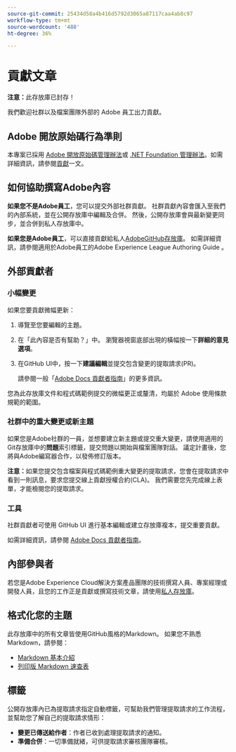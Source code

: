 ```yaml
---
source-git-commit: 25434d58a4b416d5792d3065a87117caa4ab8c97
workflow-type: tm+mt
source-wordcount: '488'
ht-degree: 36%

---
```

# 貢獻文章

**注意：**&#x200B;此存放庫已封存！

我們歡迎社群以及檔案團隊外部的 Adobe 員工出力貢獻。

## Adobe 開放原始碼行為準則

本專案已採用 [Adobe 開放原始碼管理辦法](code-of-conduct.md)或 [.NET Foundation 管理辦法](https://dotnetfoundation.org/code-of-conduct)。如需詳細資訊，請參閱[貢獻](contributing.md)一文。

## 如何協助撰寫Adobe內容

**如果您不是Adobe員工**，您可以提交外部社群貢獻。 社群貢獻內容會匯入至我們的內部系統，並在公開存放庫中編輯及合併。 然後，公開存放庫會與最新變更同步，並合併到私人存放庫中。

**如果您是Adobe員工**，可以直接貢獻給私人[AdobeGitHub存放庫](https://git.corp.adobe.com/AdobeDocs/)。 如需詳細資訊，請參閱適用於Adobe員工的Adobe Experience League Authoring Guide 。

## 外部貢獻者

### 小幅變更

如果您要貢獻微幅更新：

1. 導覽至您要編輯的主題。
1. 在「此內容是否有幫助？」中。 瀏覽器視窗底部出現的橫幅按一下&#x200B;**詳細的意見選項**。
1. 在GitHub UI中，按一下&#x200B;**建議編輯**&#x200B;並提交包含變更的提取請求(PR)。

   請參閱一般「[Adobe Docs 貢獻者指南](https://experienceleague.adobe.com/docs/contributor/contributor-guide/introduction.html?lang=zh-Hant)」的更多資訊。

您為此存放庫文件和程式碼範例提交的微幅更正或釐清，均屬於 Adobe 使用條款規範的範圍。

### 社群中的重大變更或新主題

如果您是Adobe社群的一員，並想要建立新主題或提交重大變更，請使用適用的Git存放庫中的&#x200B;**問題**&#x200B;索引標籤，提交問題以開始與檔案團隊對話。 議定計畫後，您將與Adobe編寫器合作，以發佈修訂版本。

**注意：**&#x200B;如果您提交包含檔案與程式碼範例重大變更的提取請求，您會在提取請求中看到一則訊息，要求您提交線上貢獻授權合約(CLA)。 我們需要您先完成線上表單，才能檢閱您的提取請求。

### 工具

社群貢獻者可使用 GitHub UI 進行基本編輯或建立存放庫複本，提交重要貢獻。

如需詳細資訊，請參閱 [Adobe Docs 貢獻者指南](https://experienceleague.adobe.com/docs/contributor/contributor-guide/introduction.html?lang=zh-Hant)。

## 內部參與者

若您是Adobe Experience Cloud解決方案產品團隊的技術撰寫人員、專案經理或開發人員，且您的工作正是貢獻或撰寫技術文章，請使用[私人存放庫](https://git.corp.adobe.com/AdobeDocs)。

## 格式化您的主題

此存放庫中的所有文章皆使用GitHub風格的Markdown。 如果您不熟悉Markdown，請參閱：

* [Markdown 基本介紹](https://help.github.com/articles/getting-started-with-writing-and-formatting-on-github/)
* [列印版 Markdown 速查表](https://guides.github.com/pdfs/markdown-cheatsheet-online.pdf)

## 標籤

公開存放庫內已為提取請求指定自動標籤，可幫助我們管理提取請求的工作流程，並幫助您了解自己的提取請求情形：

* **變更已傳送給作者**：作者已收到處理提取請求的通知。
* **準備合併**：一切準備就緒，可供提取請求審核團隊審核。
